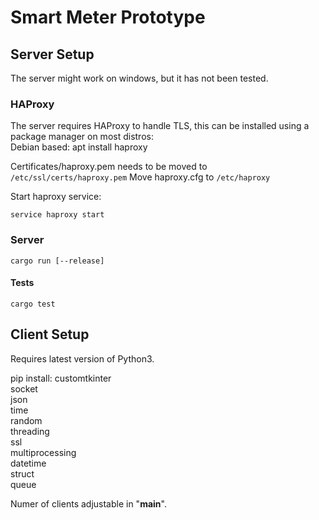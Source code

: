 # Smart Meter Prototype

## Server Setup
The server might work on windows, but it has not been tested.
### HAProxy
The server requires HAProxy to handle TLS, this can be installed using a package manager on most distros:  
Debian based: apt install haproxy  

Certificates/haproxy.pem needs to be moved to `/etc/ssl/certs/haproxy.pem`
Move haproxy.cfg to `/etc/haproxy`

Start haproxy service:

```
service haproxy start
```

### Server
```
cargo run [--release]
```
####  Tests
```
cargo test
```



## Client Setup

Requires latest version of Python3.

pip install:
customtkinter  
socket  
json  
time  
random  
threading  
ssl  
multiprocessing  
datetime  
struct  
queue  

Numer of clients adjustable in "__main__".

